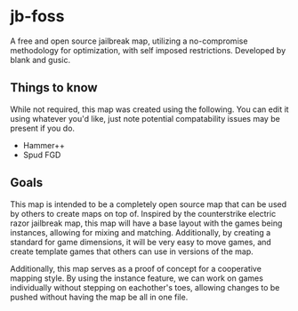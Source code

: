 # jb-foss
A free and open source jailbreak map, utilizing a no-compromise methodology for optimization, with self imposed restrictions. Developed by blank and gusic.

## Things to know
While not required, this map was created using the following. You can edit it using whatever you'd like, just note potential compatability issues may be present if you do.
- Hammer++
- Spud FGD

## Goals
This map is intended to be a completely open source map that can be used by others to create maps on top of. Inspired by the counterstrike electric razor jailbreak map, this map will have a base layout with the games being instances, allowing for mixing and matching. Additionally, by creating a standard for game dimensions, it will be very easy to move games, and create template games that others can use in versions of the map.

Additionally, this map serves as a proof of concept for a cooperative mapping style. By using the instance feature, we can work on games individually without stepping on eachother's toes, allowing changes to be pushed without having the map be all in one file. 
